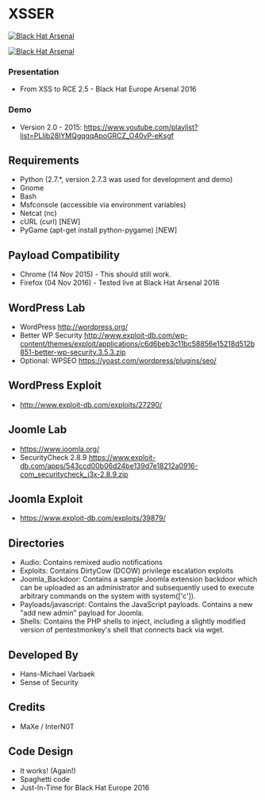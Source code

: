 XSSER
==========

<a href="https://www.blackhat.com/eu-15/arsenal.html"><img alt="Black Hat Arsenal" src="https://www.toolswatch.org/badges/arsenal/2015.svg" /></a>

<a href="https://www.blackhat.com/eu-16/arsenal.html"><img alt="Black Hat Arsenal" src="https://www.toolswatch.org/badges/arsenal/2016.svg" /></a>

### Presentation
* From XSS to RCE 2.5 - Black Hat Europe Arsenal 2016

### Demo
* Version 2.0 - 2015: https://www.youtube.com/playlist?list=PLIjb28IYMQgqqqApoGRCZ_O40vP-eKsgf

Requirements
------------
* Python (2.7.*, version 2.7.3 was used for development and demo)
* Gnome
* Bash
* Msfconsole (accessible via environment variables)
* Netcat (nc)
* cURL (curl) [NEW]
* PyGame (apt-get install python-pygame) [NEW]

Payload Compatibility
------------
* Chrome (14 Nov 2015) - This should still work.
* Firefox (04 Nov 2016) - Tested live at Black Hat Arsenal 2016

WordPress Lab
------------------
* WordPress http://wordpress.org/
* Better WP Security http://www.exploit-db.com/wp-content/themes/exploit/applications/c6d6beb3c11bc58856e15218d512b851-better-wp-security.3.5.3.zip
* Optional: WPSEO https://yoast.com/wordpress/plugins/seo/

WordPress Exploit
------------------
* http://www.exploit-db.com/exploits/27290/

Joomle Lab
------------------
* https://www.joomla.org/
* SecurityCheck 2.8.9 https://www.exploit-db.com/apps/543ccd00b06d24be139d7e18212a0916-com_securitycheck_j3x-2.8.9.zip

Joomla Exploit
------------------
* https://www.exploit-db.com/exploits/39879/

Directories
------------
* Audio: Contains remixed audio notifications
* Exploits: Contains DirtyCow (DCOW) privilege escalation exploits
* Joomla_Backdoor: Contains a sample Joomla extension backdoor which can be uploaded as an administrator and subsequently used to execute arbitrary commands on the system with system(['c']).
* Payloads/javascript: Contains the JavaScript payloads. Contains a new "add new admin" payload for Joomla.
* Shells: Contains the PHP shells to inject, including a slightly modified version of pentestmonkey's shell that connects back via wget.

Developed By
------------
* Hans-Michael Varbaek
* Sense of Security

Credits
------------
* MaXe / InterN0T

Code Design
-----------
* It works! (Again!)
* Spaghetti code
* Just-In-Time for Black Hat Europe 2016
